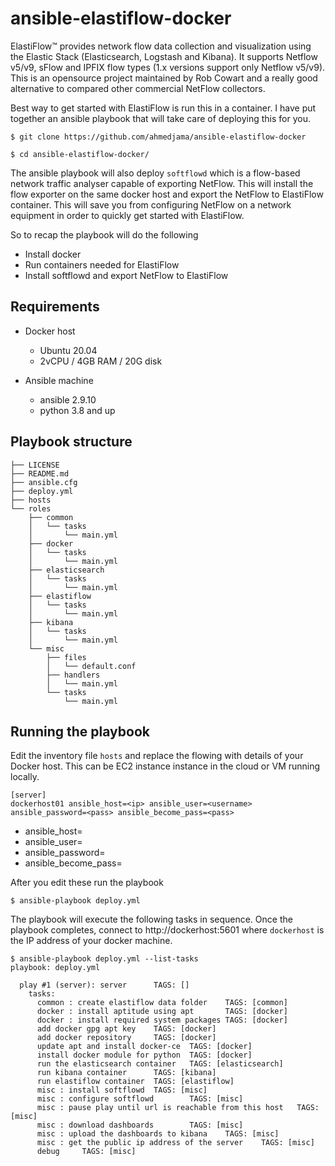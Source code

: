 # ansible-elastiflow-docker
ElastiFlow™ provides network flow data collection and visualization using the Elastic Stack (Elasticsearch, Logstash and Kibana). It supports Netflow v5/v9, sFlow and IPFIX flow types (1.x versions support only Netflow v5/v9). This is an opensource project maintained by Rob Cowart and a really good alternative to compared other commercial NetFlow collectors. 

Best way to get started with ElastiFlow is run this in a container. I have put together an ansible playbook that will take care of deploying this for you. 

```
$ git clone https://github.com/ahmedjama/ansible-elastiflow-docker

$ cd ansible-elastiflow-docker/

```
The ansible playbook will also deploy `softflowd` which is a flow-based network traffic analyser capable of exporting NetFlow. This will install the flow exporter on the same docker host and export the NetFlow to ElastiFlow container. This will save you from configuring NetFlow on a network equipment in order to quickly get started with ElastiFlow.

So to recap the playbook will do the following

* Install docker 
* Run containers needed for ElastiFlow
* Install softflowd and export NetFlow to ElastiFlow

## Requirements

* Docker host 
  * Ubuntu 20.04
  * 2vCPU / 4GB RAM / 20G disk

* Ansible machine
  * ansible 2.9.10
  * python 3.8 and up

## Playbook structure 

```
├── LICENSE
├── README.md
├── ansible.cfg
├── deploy.yml
├── hosts
└── roles
    ├── common
    │   └── tasks
    │       └── main.yml
    ├── docker
    │   └── tasks
    │       └── main.yml
    ├── elasticsearch
    │   └── tasks
    │       └── main.yml
    ├── elastiflow
    │   └── tasks
    │       └── main.yml
    ├── kibana
    │   └── tasks
    │       └── main.yml
    └── misc
        ├── files
        │   └── default.conf
        ├── handlers
        │   └── main.yml
        └── tasks
            └── main.yml

```

## Running the playbook
Edit the inventory file `hosts` and replace the flowing with details of your Docker host. This can be EC2 instance instance in the cloud or VM running locally.

```
[server]
dockerhost01 ansible_host=<ip> ansible_user=<username> ansible_password=<pass> ansible_become_pass=<pass>
```

* ansible_host=<ip>
* ansible_user=<username> 
* ansible_password=<pass> 
* ansible_become_pass=<pass>


After you edit these run the playbook

```
$ ansible-playbook deploy.yml
```

The playbook will execute the following tasks in sequence. Once the playbook completes, connect to http://dockerhost:5601 where `dockerhost` is the IP address of your docker machine.

```
$ ansible-playbook deploy.yml --list-tasks
playbook: deploy.yml

  play #1 (server): server      TAGS: []
    tasks:
      common : create elastiflow data folder    TAGS: [common]
      docker : install aptitude using apt       TAGS: [docker]
      docker : install required system packages TAGS: [docker]
      add docker gpg apt key    TAGS: [docker]
      add docker repository     TAGS: [docker]
      update apt and install docker-ce  TAGS: [docker]
      install docker module for python  TAGS: [docker]
      run the elasticsearch container   TAGS: [elasticsearch]
      run kibana container      TAGS: [kibana]
      run elastiflow container  TAGS: [elastiflow]
      misc : install softflowd  TAGS: [misc]
      misc : configure softflowd        TAGS: [misc]
      misc : pause play until url is reachable from this host   TAGS: [misc]
      misc : download dashboards        TAGS: [misc]
      misc : upload the dashboards to kibana    TAGS: [misc]
      misc : get the public ip address of the server    TAGS: [misc]
      debug     TAGS: [misc]
```
